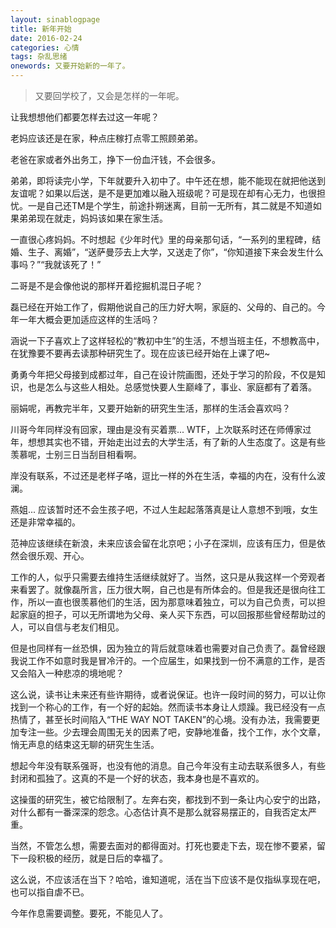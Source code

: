 ```yaml
---
layout: sinablogpage
title: 新年开始
date: 2016-02-24
categories: 心情
tags: 杂乱思绪
onewords: 又要开始新的一年了。
---
```

> 又要回学校了，又会是怎样的一年呢。

让我想想他们都要怎样去过这一年呢？

老妈应该还是在家，种点庄稼打点零工照顾弟弟。

老爸在家或者外出务工，挣下一份血汗钱，不会很多。

弟弟，即将读完小学，下年就要升入初中了。中午还在想，能不能现在就把他送到友谊呢？如果以后送，是不是更加难以融入班级呢？可是现在却有心无力，也很担忧。一是自己还TM是个学生，前途扑朔迷离，目前一无所有，其二就是不知道如果弟弟现在就走，妈妈该如果在家生活。

一直很心疼妈妈。不时想起《少年时代》里的母亲那句话，“一系列的里程碑，结婚、生子、离婚”，“送萨曼莎去上大学，又送走了你”，“你知道接下来会发生什么事吗？”“我就该死了！”


二哥是不是会像他说的那样开着挖掘机混日子呢？

磊已经在开始工作了，假期他说自己的压力好大啊，家庭的、父母的、自己的。今年一年大概会更加适应这样的生活吗？

涵说一下子喜欢上了这样轻松的“教初中生”的生活，不想当班主任，不想教高中，在犹豫要不要再去读那种研究生了。现在应该已经开始在上课了吧~

勇勇今年把父母接到成都过年，自己在设计院画图，还处于学习的阶段，不仅是知识，也是怎么与这些人相处。总感觉快要人生巅峰了，事业、家庭都有了着落。

丽娟呢，再教完半年，又要开始新的研究生生活，那样的生活会喜欢吗？

川哥今年同样没有回家，理由是没有买着票... WTF，上次联系时还在师傅家过年，想想其实也不错，开始走出过去的大学生活，有了新的人生态度了。这是有些羡慕呢，士别三日当刮目相看啊。

岸没有联系，不过还是老样子咯，逗比一样的外在生活，幸福的内在，没有什么波澜。

燕姐... 应该暂时还不会生孩子吧，不过人生起起落落真是让人意想不到哦，女生还是非常幸福的。

范神应该继续在新浪，未来应该会留在北京吧；小子在深圳，应该有压力，但是依然会很乐观、开心。

工作的人，似乎只需要去维持生活继续就好了。当然，这只是从我这样一个旁观者来看罢了。就像磊所言，压力很大啊，自己也是有所体会的。但是我还是很向往工作，所以一直也很羡慕他们的生活，因为那意味着独立，可以为自己负责，可以担起家庭的担子，可以无所谓地为父母、亲人买下东西，可以回报那些曾经帮助过的人，可以自信与老友们相见。

但是也同样有一丝恐惧，因为独立的背后就意味着也需要对自己负责了。磊曾经跟我说工作不如意时我是冒冷汗的。一个应届生，如果找到一份不满意的工作，是否又会陷入一种悲凉的境地呢？

这么说，读书让未来还有些许期待，或者说保证。也许一段时间的努力，可以让你找到一个称心的工作，有一个好的起始。然而读书本身让人烦躁。我已经没有一点热情了，甚至长时间陷入“THE WAY NOT TAKEN”的心境。没有办法，我需要更加专注一些。少去理会周围无关的因素了吧，安静地准备，找个工作，水个文章，悄无声息的结束这无聊的研究生生活。

想起今年没有联系强哥，也没有他的消息。自己今年没有主动去联系很多人，有些封闭和孤独了。这真的不是一个好的状态，我本身也是不喜欢的。

这操蛋的研究生，被它给限制了。左奔右突，都找到不到一条让内心安宁的出路，对什么都有一番深深的怨念。心态估计真不是那么就容易摆正的，自我否定太严重。

当然，不管怎么想，需要去面对的都得面对。打死也要走下去，现在惨不要紧，留下一段积极的经历，就是日后的幸福了。

这么说，不应该活在当下？哈哈，谁知道呢，活在当下应该不是仅指纵享现在吧，也可以指自虐不已。

今年作息需要调整。要死，不能见人了。
